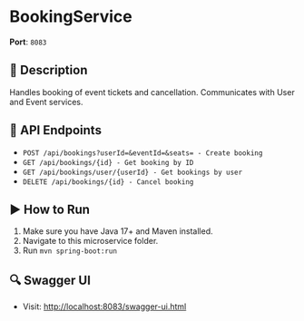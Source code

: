 # BookingService

**Port**: `8083`

## 📘 Description
Handles booking of event tickets and cancellation. Communicates with User and Event services.

## 📡 API Endpoints
- `POST /api/bookings?userId=&eventId=&seats= - Create booking`
- `GET /api/bookings/{id} - Get booking by ID`
- `GET /api/bookings/user/{userId} - Get bookings by user`
- `DELETE /api/bookings/{id} - Cancel booking`

## ▶️ How to Run
1. Make sure you have Java 17+ and Maven installed.
2. Navigate to this microservice folder.
3. Run `mvn spring-boot:run`

## 🔍 Swagger UI
- Visit: [http://localhost:8083/swagger-ui.html](http://localhost:8083/swagger-ui.html)
